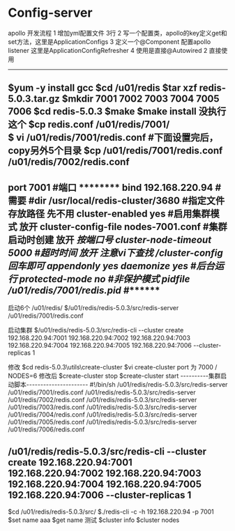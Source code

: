 # Config-server
apollo 开发流程
1 增加yml配置文件 3行
2 写一个配置类，apollo的key定义get和set方法，这里是ApplicationConfigs
3 定义一个@Component 配置apollo listener 这里是ApplicationConfigRefresher
4 使用是直接@Autowired 2 直接使用

-----------------------------------
$yum -y install gcc
$cd /u01/redis
$tar xzf redis-5.0.3.tar.gz
$mkdir 7001 7002 7003 7004 7005 7006
$cd redis-5.0.3
$make 
$make install 没执行这个
$cp redis.conf /u01/redis/7001/  
$ vi /u01/redis/7001/redis.conf    #下面设置完后，copy另外5个目录
$cp /u01/redis/7001/redis.conf /u01/redis/7002/redis.conf
------------ 
port 7001  #端口    ********
bind 192.168.220.94  #需要
#dir /usr/local/redis-cluster/3680 #指定文件存放路径 先不用
cluster-enabled yes #启用集群模式  放开
cluster-config-file nodes-7001.conf   #集群启动时创建 放开 *****按端口号
cluster-node-timeout 5000 #超时时间  放开   注意vi下查找 /cluster-config  回车即可
appendonly yes
daemonize yes #后台运行
protected-mode no #非保护模式
pidfile  /u01/redis/7001/redis.pid  #***********
------------
启动6个 
/u01/redis/
$/u01/redis/redis-5.0.3/src/redis-server  /u01/redis/7001/redis.conf

启动集群
$/u01/redis/redis-5.0.3/src/redis-cli --cluster create 192.168.220.94:7001 192.168.220.94:7002 192.168.220.94:7003 192.168.220.94:7004 192.168.220.94:7005 192.168.220.94:7006 --cluster-replicas 1

修改
$cd redis-5.0.3\utils\create-cluster
$vi create-cluster
port 为 7000 / NODES=6
修改后
$create-cluster stop
$create-cluster start
----------集群启动脚本----------------------
#!/bin/sh
/u01/redis/redis-5.0.3/src/redis-server  /u01/redis/7001/redis.conf
/u01/redis/redis-5.0.3/src/redis-server  /u01/redis/7002/redis.conf
/u01/redis/redis-5.0.3/src/redis-server  /u01/redis/7003/redis.conf
/u01/redis/redis-5.0.3/src/redis-server  /u01/redis/7004/redis.conf
/u01/redis/redis-5.0.3/src/redis-server  /u01/redis/7005/redis.conf
/u01/redis/redis-5.0.3/src/redis-server  /u01/redis/7006/redis.conf

/u01/redis/redis-5.0.3/src/redis-cli --cluster create 192.168.220.94:7001 192.168.220.94:7002 192.168.220.94:7003 192.168.220.94:7004 192.168.220.94:7005 192.168.220.94:7006 --cluster-replicas 1
--------------------------------------------
$cd /u01/redis/redis-5.0.3/src/
$./redis-cli -c -h 192.168.220.94 -p 7001  $set name aaa $get name 测试
$cluster info
$cluster nodes




